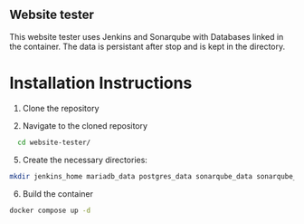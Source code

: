 ## Website tester 

This website tester uses Jenkins and Sonarqube with Databases linked in the container. The data is persistant after stop and is kept in the directory. 

# Installation Instructions

1. Clone the repository
   
3. Navigate to the cloned repository
```bash
  cd website-tester/
```
   
5. Create the necessary directories:
```bash
mkdir jenkins_home mariadb_data postgres_data sonarqube_data sonarqube_extensions sonarqube_logs
```
6. Build the container
```bash
docker compose up -d 
```
